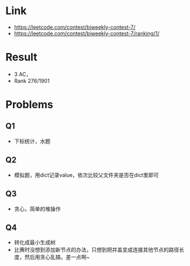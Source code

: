 # Link
- https://leetcode.com/contest/biweekly-contest-7/
- https://leetcode.com/contest/biweekly-contest-7/ranking/1/

# Result
- 3 AC， 
- Rank 276/1901

# Problems
## Q1
- 下标统计，水题

## Q2
- 模拟题，用dict记录value，依次比较父文件夹是否在dict里即可

## Q3
- 贪心，简单的堆操作

## Q4
- 转化成最小生成树
- 比赛时没想到添加新节点的办法，只想到把井盖变成连接其他节点的路径长度，然后用贪心乱搞，差一点啊~